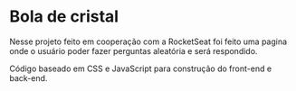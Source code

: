 # Bola de cristal
Nesse projeto feito em cooperação com a RocketSeat foi feito uma pagina onde o usuário poder fazer perguntas aleatória e será respondido.

Código baseado em CSS e JavaScript para construção do front-end e back-end.

